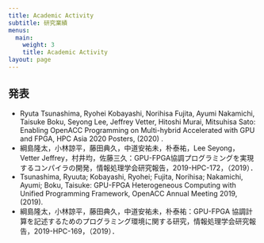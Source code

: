```yaml
---
title: Academic Activity
subtitle: 研究業績
menus:
  main:
    weight: 3
    title: Academic Activity
layout: page
---
```


## 発表
- Ryuta Tsunashima, Ryohei Kobayashi, Norihisa Fujita, Ayumi Nakamichi, Taisuke Boku, Seyong Lee, Jeffrey Vetter, Hitoshi Murai, Mitsuhisa Sato: Enabling OpenACC Programming on Multi-hybrid Accelerated with GPU and FPGA, HPC Asia 2020 Posters, (2020) .
- 綱島隆太，小林諒平，藤田典久，中道安祐未，朴泰祐，Lee Seyong，Vetter Jeffrey，村井均，佐藤三久：GPU-FPGA協調プログラミングを実現するコンパイラの開発，情報処理学会研究報告，2019-HPC-172，（2019）．
- Tsunashima, Ryuuta; Kobayashi, Ryohei; Fujita, Norihisa; Nakamichi, Ayumi; Boku, Taisuke: GPU-FPGA Heterogeneous Computing with Unified Programming Framework, OpenACC Annual Meeting 2019, (2019).
- 綱島隆太，小林諒平，藤田典久，中道安祐未，朴泰祐：GPU-FPGA 協調計算を記述するためのプログラミング環境に関する研究，情報処理学会研究報告，2019-HPC-169，（2019）．